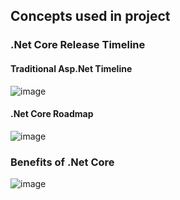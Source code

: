## Concepts used in project
### .Net Core Release Timeline
#### Traditional Asp.Net Timeline
![image](https://github.com/user-attachments/assets/aef1cdcd-5aac-409b-a275-7b972054299c)

#### .Net Core Roadmap
![image](https://github.com/user-attachments/assets/eaea9c52-1a7c-4985-abf0-d3b33a8cc74e)


### Benefits of .Net Core
![image](https://github.com/user-attachments/assets/6fcaa7b4-8b6b-4f26-b43f-5be3fb8f9436)
